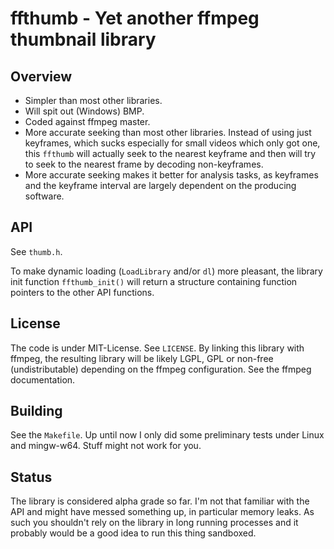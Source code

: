 ffthumb - Yet another ffmpeg thumbnail library
===

Overview
---

* Simpler than most other libraries.
* Will spit out (Windows) BMP.
* Coded against ffmpeg master.
* More accurate seeking than most other libraries.
  Instead of using just keyframes, which sucks especially for small videos
  which only got one, this `ffthumb` will actually seek to the nearest keyframe
  and then will try to seek to the nearest frame by decoding non-keyframes.
* More accurate seeking makes it better for analysis tasks, as keyframes and
  the keyframe interval are largely dependent on the producing software.

API
---

See `thumb.h`.

To make dynamic loading (`LoadLibrary` and/or `dl`) more pleasant, the library
init function `ffthumb_init()` will return a structure containing function
pointers to the other API functions.


License
---

The code is under MIT-License. See `LICENSE`.
By linking this library with ffmpeg, the resulting library will be likely LGPL,
GPL or non-free (undistributable) depending on the ffmpeg configuration. See
the ffmpeg documentation.

Building
---

See the `Makefile`. Up until now I only did some preliminary tests under Linux
and mingw-w64. Stuff might not work for you.

Status
---

The library is considered alpha grade so far. I'm not that familiar with the API
and might have messed something up, in particular memory leaks. As such you
shouldn't rely on the library in long running processes and it probably would be
a good idea to run this thing sandboxed.
